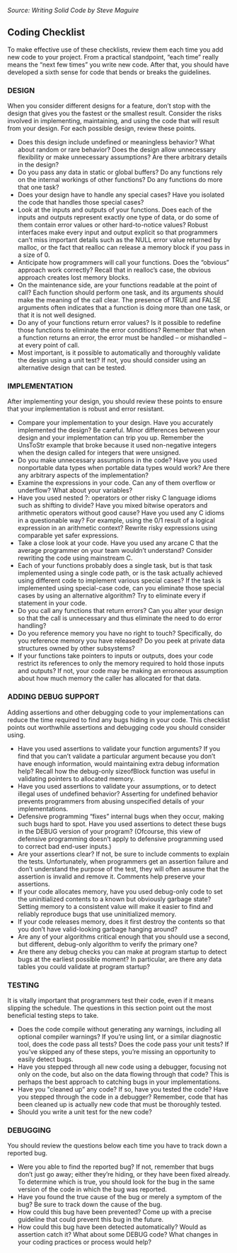 *Source: Writing Solid Code by Steve Maguire*

## Coding Checklist

To make effective use of these checklists, review them each time you add new code to your project. From a practical standpoint, “each time” really means the “next few times” you write new code. After that, you should have developed a sixth sense for code that bends or breaks the guidelines.

### DESIGN
When you consider different designs for a feature, don’t stop with the design that gives you the fastest or the smallest result. Consider the risks involved in implementing, maintaining, and using the code that will result from your design. For each possible design, review these points.
- Does this design include undefined or meaningless behavior? What about random or rare behavior? Does the design allow unnecessary flexibility or make unnecessary assumptions? Are there arbitrary details in the design?
- Do you pass any data in static or global buffers? Do any functions rely on the internal workings of other functions? Do any functions do more that one task?
- Does your design have to handle any special cases? Have you isolated the code that handles those special cases?
- Look at the inputs and outputs of your functions. Does each of the inputs and outputs represent exactly one type of data, or do some of them contain error values or other hard-to-notice values? Robust interfaces make every input and output explicit so that programmers can’t miss important details such as the NULL error value returned by malloc, or the fact that realloc can release a memory block if you pass in a size of 0.
- Anticipate how programmers will call your functions. Does the “obvious” approach work correctly? Recall that in realloc’s case, the obvious approach creates lost memory blocks.
- On the maintenance side, are your functions readable at the point of call? Each function should perform one task, and its arguments should make the meaning of the call clear. The presence of TRUE and FALSE arguments often indicates that a function is doing more than one task, or that it is not well designed.
- Do any of your functions return error values? Is it possible to redefine those functions to eliminate the error conditions? Remember that when a function returns an error, the error must be handled – or mishandled – at every point of call.
- Most important, is it possible to automatically and thoroughly validate the design using a unit test? If not, you should consider using an alternative design that can be tested.

### IMPLEMENTATION
After implementing your design, you should review these points to ensure that your implementation is robust and error resistant.
- Compare your implementation to your design. Have you accurately implemented the design? Be careful. Minor differences between your design and your implementation can trip you up. Remember the UnsToStr example that broke because it used non-negative integers when the design called for integers that were unsigned.
- Do you make unnecessary assumptions in the code? Have you used nonportable data types when portable data types would work? Are there any arbitrary aspects of the implementation?
- Examine the expressions in your code. Can any of them overflow or underflow? What about your variables?
- Have you used nested ?: operators or other risky C language idioms such as shifting to divide? Have you mixed bitwise operators and arithmetic operators without good cause? Have you used any C idioms in a questionable way? For example, using the 0/1 result of a logical expression in an arithmetic context? Rewrite risky expressions using comparable yet safer expressions.
- Take a close look at your code. Have you used any arcane C that the average programmer on your team wouldn’t understand? Consider rewriting the code using mainstream C.
- Each of your functions probably does a single task, but is that task implemented using a single code path, or is the task actually achieved using different code to implement various special cases? If the task is implemented using special-case code, can you eliminate those special cases by using an alternative algorithm? Try to eliminate every if statement in your code.
- Do you call any functions that return errors? Can you alter your design so that the call is unnecessary and thus eliminate the need to do error handling?
- Do you reference memory you have no right to touch? Specifically, do you reference memory you have released? Do you peek at private data structures owned by other subsystems?
- If your functions take pointers to inputs or outputs, does your code restrict its references to only the memory required to hold those inputs and outputs? If not, your code may be making an erroneous assumption about how much memory the caller has allocated for that data.
 
### ADDING DEBUG SUPPORT
Adding assertions and other debugging code to your implementations can reduce the time required to find any bugs hiding in your code. This checklist points out worthwhile assertions and debugging code you should consider using.
- Have you used assertions to validate your function arguments? If you find that you can’t validate a particular argument because you don’t have enough information, would maintaining extra debug information help? Recall how the debug-only sizeofBlock function was useful in validating pointers to allocated memory.
- Have you used assertions to validate your assumptions, or to detect illegal uses of undefined behavior? Asserting for undefined behavior prevents programmers from abusing unspecified details of your implementations.
- Defensive programming “fixes” internal bugs when they occur, making such bugs hard to spot. Have you used assertions to detect these bugs in the DEBUG version of your program? (Ofcourse, this view of defensive programming doesn’t apply to defensive programming used to correct bad end-user inputs.)
- Are your assertions clear? If not, be sure to include comments to explain the tests. Unfortunately, when programmers get an assertion failure and don’t understand the purpose of the test, they will often assume that the assertion is invalid and remove it. Comments help preserve your assertions.
- If your code allocates memory, have you used debug-only code to set the uninitialized contents to a known but obviously garbage state? Setting memory to a consistent value will make it easier to find and reliably reproduce bugs that use uninitialized memory.
- If your code releases memory, does it first destroy the contents so that you don’t have valid-looking garbage hanging around?
- Are any of your algorithms critical enough that you should use a second, but different, debug-only algorithm to verify the primary one?
- Are there any debug checks you can make at program startup to detect bugs at the earliest possible moment? In particular, are there any data tables you could validate at program startup?

### TESTING
It is vitally important that programmers test their code, even if it means slipping the schedule. The questions in this section point out the most beneficial testing steps to take.
- Does the code compile without generating any warnings, including all optional compiler warnings? If you’re using lint, or a similar diagnostic tool, does the code pass all tests? Does the code pass your unit tests? If you’ve skipped any of these steps, you’re missing an opportunity to easily detect bugs.
- Have you stepped through all new code using a debugger, focusing not only on the code, but also on the data flowing through that code? This is perhaps the best approach to catching bugs in your implementations.
- Have you "cleaned up” any code? If so, have you tested the code? Have you stepped through the code in a debugger? Remember, code that has been cleaned up is actually new code that must be thoroughly tested.
- Should you write a unit test for the new code?

### DEBUGGING
You should review the questions below each time you have to track down a reported bug.
- Were you able to find the reported bug? If not, remember that bugs don’t just go away; either they’re hiding, or they have been fixed already. To determine which is true, you should look for the bug in the same version of the code in which the bug was reported.
- Have you found the true cause of the bug or merely a symptom of the bug? Be sure to track down the cause of the bug.
- How could this bug have been prevented? Come up with a precise guideline that could prevent this bug in the future.
- How could this bug have been detected automatically? Would as assertion catch it? What about some DEBUG code? What changes in your coding practices or process would help?
